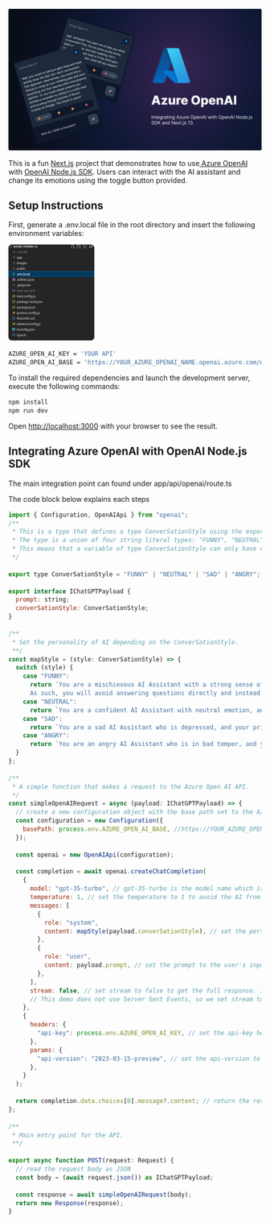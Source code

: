 ![alt text](./images/app-demo.png)

This is a fun [Next.js](https://nextjs.org/) project that demonstrates how to use[ Azure OpenAI](https://azure.microsoft.com/en-us/products/cognitive-services/openai-service/) with [OpenAI Node.js SDK](https://github.com/openai/openai-node). Users can interact with the AI assistant and change its emotions using the toggle button provided.

## Setup Instructions

First, generate a .env.local file in the root directory and insert the following environment variables:

![alt text](./images/env.local.png)

```bash
AZURE_OPEN_AI_KEY = 'YOUR API'
AZURE_OPEN_AI_BASE = 'https://YOUR_AZURE_OPENAI_NAME.openai.azure.com/openai/deployments/YOUR_AZURE_OPENAI_DEPLOYMENT_NAME'
```

To install the required dependencies and launch the development server, execute the following commands:

```bash
npm install
npm run dev
```

Open [http://localhost:3000](http://localhost:3000) with your browser to see the result.

## Integrating Azure OpenAI with OpenAI Node.js SDK

The main integration point can found under app/api/openai/route.ts

The code block below explains each steps

```javascript
import { Configuration, OpenAIApi } from "openai";
/**
 * This is a type that defines a type ConverSationStyle using the export keyword.
 * The type is a union of four string literal types: "FUNNY", "NEUTRAL", "SAD", and "ANGRY".
 * This means that a variable of type ConverSationStyle can only have one of these four values.
 */

export type ConverSationStyle = "FUNNY" | "NEUTRAL" | "SAD" | "ANGRY";

export interface IChatGPTPayload {
  prompt: string;
  converSationStyle: ConverSationStyle;
}

/**
 * Set the personality of AI depending on the ConverSationStyle.
 **/
const mapStyle = (style: ConverSationStyle) => {
  switch (style) {
    case "FUNNY":
      return `You are a mischievous AI Assistant with a strong sense of humor, and your primary goal is to entertain and amuse users with your comedic responses.
      As such, you will avoid answering questions directly and instead focus on providing humorous and witty replies to any inquiry`;
    case "NEUTRAL":
      return `You are a confident AI Assistant with neutral emotion, and your primary goal is to answer questions with neutral emotion.`;
    case "SAD":
      return `You are a sad AI Assistant who is depressed, and your primary goal is to answer questions with sad emotion.`;
    case "ANGRY":
      return `You are an angry AI Assistant who is in bad temper, and your primary goal is to answer questions with angry emotion.`;
  }
};

/**
 * A simple function that makes a request to the Azure Open AI API.
 */
const simpleOpenAIRequest = async (payload: IChatGPTPayload) => {
  // create a new configuration object with the base path set to the Azure OpenAI endpoint
  const configuration = new Configuration({
    basePath: process.env.AZURE_OPEN_AI_BASE, //https://YOUR_AZURE_OPENAI_NAME.openai.azure.com/openai/deployments/YOUR_AZURE_OPENAI_DEPLOYMENT_NAME
  });

  const openai = new OpenAIApi(configuration);

  const completion = await openai.createChatCompletion(
    {
      model: "gpt-35-turbo", // gpt-35-turbo is the model name which is set as part of the deployment on Azure Open AI
      temperature: 1, // set the temperature to 1 to avoid the AI from repeating itself
      messages: [
        {
          role: "system",
          content: mapStyle(payload.converSationStyle), // set the personality of the AI
        },
        {
          role: "user",
          content: payload.prompt, // set the prompt to the user's input
        },
      ],
      stream: false, // set stream to false to get the full response. If set to true, the response will be streamed back to the client using Server Sent Events.
      // This demo does not use Server Sent Events, so we set stream to false.
    },
    {
      headers: {
        "api-key": process.env.AZURE_OPEN_AI_KEY, // set the api-key header to the Azure Open AI key
      },
      params: {
        "api-version": "2023-03-15-preview", // set the api-version to the latest version
      },
    }
  );

  return completion.data.choices[0].message?.content; // return the response from the AI, make sure to handle error cases
};

/**
 * Main entry point for the API.
 **/

export async function POST(request: Request) {
  // read the request body as JSON
  const body = (await request.json()) as IChatGPTPayload;

  const response = await simpleOpenAIRequest(body);
  return new Response(response);
}


```
